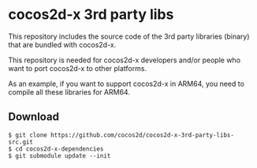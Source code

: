 cocos2d-x 3rd party libs
========================

This repository includes the source code of the 3rd party libraries (binary) that are bundled with cocos2d-x.

This repository is needed for cocos2d-x developers and/or people who want to port cocos2d-x to other platforms.

As an example, if you want to support cocos2d-x in ARM64, you need to compile all these libraries for ARM64.


## Download

    $ git clone https://github.com/cocos2d/cocos2d-x-3rd-party-libs-src.git
    $ cd cocos2d-x-dependencies
    $ git submodule update --init
